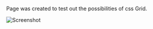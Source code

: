 Page was created to test out the possibilities of css Grid.

![Screenshot](nexterscreenshot.png?raw=true)
